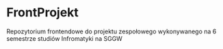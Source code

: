 # FrontProjekt
Repozytorium frontendowe do projektu zespołowego wykonywanego na 6 semestrze studiów Infromatyki na SGGW
